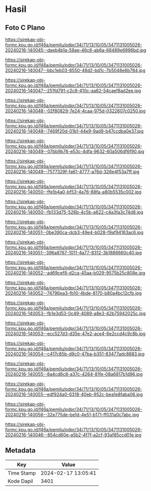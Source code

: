 # Hasil

## Foto C Plano

https://sirekap-obj-formc.kpu.go.id/f46a/pemilu/pdpr/34/71/13/10/05/3471131005026-20240216-140045--daeb4b1a-58ae-46c6-ab6a-68489e6996bd.jpg

https://sirekap-obj-formc.kpu.go.id/f46a/pemilu/pdpr/34/71/13/10/05/3471131005026-20240216-140047--bbc1eb03-8550-48d2-bd1c-7b5048e6b784.jpg

https://sirekap-obj-formc.kpu.go.id/f46a/pemilu/pdpr/34/71/13/10/05/3471131005026-20240216-140047--251fd791-c2c8-410c-aa82-54caef8ad2ee.jpg

https://sirekap-obj-formc.kpu.go.id/f46a/pemilu/pdpr/34/71/13/10/05/3471131005026-20240216-140048--02f80829-7e24-4caa-975d-0322607c0250.jpg

https://sirekap-obj-formc.kpu.go.id/f46a/pemilu/pdpr/34/71/13/10/05/3471131005026-20240216-140048--7469f20d-01b1-44e9-9ad9-b47ccdba0e37.jpg

https://sirekap-obj-formc.kpu.go.id/f46a/pemilu/pdpr/34/71/13/10/05/3471131005026-20240216-140049--07bb9b76-e53c-4dfa-9632-60a506df6f90.jpg

https://sirekap-obj-formc.kpu.go.id/f46a/pemilu/pdpr/34/71/13/10/05/3471131005026-20240216-140049--7577329f-fa61-4777-a76d-326e4f53a7ff.jpg

https://sirekap-obj-formc.kpu.go.id/f46a/pemilu/pdpr/34/71/13/10/05/3471131005026-20240216-140050--ffe1b4a0-bf53-4a76-88fa-a80b5535c002.jpg

https://sirekap-obj-formc.kpu.go.id/f46a/pemilu/pdpr/34/71/13/10/05/3471131005026-20240216-140050--fb133d75-526b-4c5b-a622-c4a3fa3c74d8.jpg

https://sirekap-obj-formc.kpu.go.id/f46a/pemilu/pdpr/34/71/13/10/05/3471131005026-20240216-140051--0be390ca-dcb3-49e4-b028-f9af94163ac6.jpg

https://sirekap-obj-formc.kpu.go.id/f46a/pemilu/pdpr/34/71/13/10/05/3471131005026-20240216-140051--396a8767-1011-4a77-8312-3b1888660c40.jpg

https://sirekap-obj-formc.kpu.go.id/f46a/pemilu/pdpr/34/71/13/10/05/3471131005026-20240216-140052--ad69cef8-d2ca-45aa-b029-9575b25c808e.jpg

https://sirekap-obj-formc.kpu.go.id/f46a/pemilu/pdpr/34/71/13/10/05/3471131005026-20240216-140052--74796ea3-fb10-4bde-8170-b80a4bc12cfb.jpg

https://sirekap-obj-formc.kpu.go.id/f46a/pemilu/pdpr/34/71/13/10/05/3471131005026-20240216-140053--fb1e3d53-0c49-4089-a8e3-42b75942025c.jpg

https://sirekap-obj-formc.kpu.go.id/f46a/pemilu/pdpr/34/71/13/10/05/3471131005026-20240216-140053--ecc527d3-d35e-47e2-ace4-6e2ccd4c9c8b.jpg

https://sirekap-obj-formc.kpu.go.id/f46a/pemilu/pdpr/34/71/13/10/05/3471131005026-20240216-140054--c417c85b-d9c0-47ba-b351-83477adc8883.jpg

https://sirekap-obj-formc.kpu.go.id/f46a/pemilu/pdpr/34/71/13/10/05/3471131005026-20240216-140055--8a4cd6c8-a37c-4264-81fe-08a6817b1d96.jpg

https://sirekap-obj-formc.kpu.go.id/f46a/pemilu/pdpr/34/71/13/10/05/3471131005026-20240216-140055--edf924a0-6318-40eb-952c-bea1e8faba06.jpg

https://sirekap-obj-formc.kpu.go.id/f46a/pemilu/pdpr/34/71/13/10/05/3471131005026-20240216-140056--32e775de-be1d-4e51-b171-ff031a0c7abc.jpg

https://sirekap-obj-formc.kpu.go.id/f46a/pemilu/pdpr/34/71/13/10/05/3471131005026-20240216-140046--854cd60e-a5b2-4f7f-a2cf-93af85ccd01e.jpg


## Metadata

| Key        | Value               |
| ---------- | ------------------- |
| Time Stamp | 2024-02-17 13:05:41 |
| Kode Dapil | 3401                |



